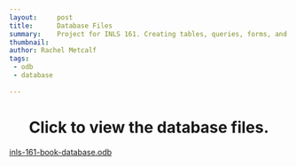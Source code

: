 ```yaml
---
layout:     post
title:      Database Files
summary:    Project for INLS 161. Creating tables, queries, forms, and reports, and compiling the database.
thumbnail: 
author: Rachel Metcalf
tags:
 - odb
 - database 
 
---
```


# <center>Click to view the database files.</center>


<a href="http://rcmetcalf.github.io/content/inls-161-book-database.odb">inls-161-book-database.odb</a>


